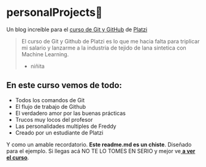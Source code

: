 # personalProjects💚
Un blog increíble para el [curso de Git y GitHub](https://platzi.com/clases/git-github/ "curso de Git y GitHub") de [Platzi](https://platzi.com/home "Platzi")
>El curso de Git y Github de Platzi es lo que me hacia falta para triplicar mi salario y lanzarme a la industria de tejido de lana sintetica con Machine Learning.
> - niñita

## En este curso vemos de todo:
 - Todos los comandos de Git 
 - El flujo de trabajo de Github
 - El verdadero amor por las buenas prácticas 
 - Trucos muy locos del profesor 
 - Las personalidades multiples de Freddy
 - Creado por un estudiante de Platzi
 
Y como un amable recordatorio. **Este readme.md es un chiste**. Diseñado para el ejemplo. Si llegas acá NO TE LO TOMES EN SERIO y mejor ve[ **a ver el curso**](https://platzi.com/clases/git-github/ " a ver el curso"). 
